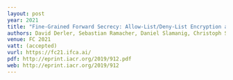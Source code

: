 ```yaml
---
layout: post
year: 2021
title: "Fine-Grained Forward Secrecy: Allow-List/Deny-List Encryption and Applications"
authors: David Derler, Sebastian Ramacher, Daniel Slamanig, Christoph Striecks
venue: FC 2021
vatt: (accepted)
vurl: https://fc21.ifca.ai/
pdf: http://eprint.iacr.org/2019/912.pdf
web: http://eprint.iacr.org/2019/912
---
```

